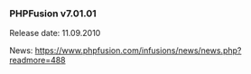 ### PHPFusion v7.01.01
Release date: 11.09.2010

News: https://www.phpfusion.com/infusions/news/news.php?readmore=488
